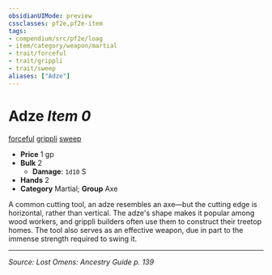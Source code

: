 ```yaml
---
obsidianUIMode: preview
cssclasses: pf2e,pf2e-item
tags:
- compendium/src/pf2e/loag
- item/category/weapon/martial
- trait/forceful
- trait/grippli
- trait/sweep
aliases: ["Adze"]
---
```

# Adze *Item 0*  
[forceful](rules/traits/forceful.md "Forceful Weapon Trait")  [grippli](rules/traits/grippli-b2.md "Grippli Ancestry & Heritage Trait")  [sweep](rules/traits/sweep.md "Sweep Weapon Trait")  

- **Price** 1 gp
- **Bulk** 2
  - **Damage**: `1d10` S
- **Hands** 2
- **Category** Martial; **Group** Axe 

A common cutting tool, an adze resembles an axe—but the cutting edge is horizontal, rather than vertical. The adze's shape makes it popular among wood workers, and grippli builders often use them to construct their treetop homes. The tool also serves as an effective weapon, due in part to the immense strength required to swing it.


---
*Source: Lost Omens: Ancestry Guide p. 139*
